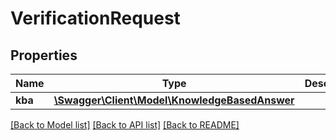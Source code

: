 # VerificationRequest

## Properties
Name | Type | Description | Notes
------------ | ------------- | ------------- | -------------
**kba** | [**\Swagger\Client\Model\KnowledgeBasedAnswer**](KnowledgeBasedAnswer.md) |  | [optional] 

[[Back to Model list]](../README.md#documentation-for-models) [[Back to API list]](../README.md#documentation-for-api-endpoints) [[Back to README]](../README.md)


